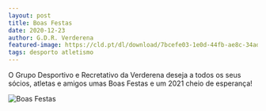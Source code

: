 ```yaml
---
layout: post
title: Boas Festas
date: 2020-12-23
author: G.D.R. Verderena
featured-image: https://cld.pt/dl/download/7bcefe03-1e0d-44fb-ae8c-34ad15f2fe02/feliz_natal.jpg?download=true
tags: desporto atletismo 
---
```

O Grupo Desportivo e Recretativo da Verderena deseja a todos os seus sócios, atletas e amigos umas Boas Festas e um 2021 cheio de esperança!

![Boas Festas](https://cld.pt/dl/download/7bcefe03-1e0d-44fb-ae8c-34ad15f2fe02/feliz_natal.jpg?download=true)
